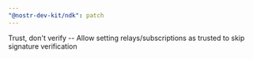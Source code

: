 ```yaml
---
"@nostr-dev-kit/ndk": patch
---
```


Trust, don't verify -- Allow setting relays/subscriptions as trusted to skip signature verification
